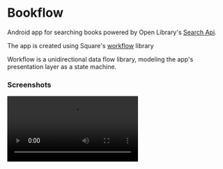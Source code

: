 # Bookflow
Android app for searching books powered by Open Library's [Search Api](https://openlibrary.org/dev/docs/api/search). 

The app is created using Square's [workflow](https://github.com/square/workflow-kotlin/tree/main) library

Workflow is a unidirectional data flow library, modeling the app's presentation layer as a state machine. 

### Screenshots
<video src = "https://github.com/user-attachments/assets/78160e2a-c588-4cf1-8231-511fba6fec2f"></video>
 

